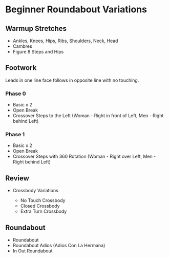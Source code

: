 # Beginner Roundabout Variations

## Warmup Stretches

- Ankles, Knees, Hips, Ribs, Shoulders, Neck, Head
- Cambres
- Figure 8 Steps and Hips

## Footwork

Leads in one line face follows in opposite line with no touching.

### Phase 0

- Basic x 2
- Open Break
- Crossover Steps to the Left (Woman - Right in front of Left, Men - Right behind Left)

### Phase 1

- Basic x 2
- Open Break
- Crossover Steps with 360 Rotation (Woman - Right over Left, Men - Right behind Left)

## Review

- Crossbody Variations

    - No Touch Crossbody
    - Closed Crossbody
    - Extra Turn Crossbody

## Roundabout

- Roundabout
- Roundabout Adios (Adios Con La Hermana)
- In Out Roundabout
